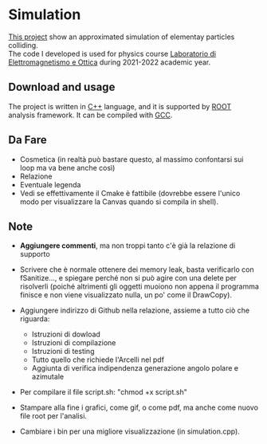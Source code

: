 # Simulation

[This project](#simulation) show an approximated simulation of elementay particles colliding.\
The code I developed is used for physics course [Laboratorio di Elettromagnetismo e 
Ottica](https://www.unibo.it/it/didattica/insegnamenti/insegnamento/2022/434322) during 2021-2022 academic year.

## Download and usage

The project is written in [C++](https://isocpp.org/) language, and it is supported by 
[ROOT](https://root.cern.ch/) analysis framework. It can be compiled with [GCC](https://gcc.gnu.org/).

## Da Fare

- Cosmetica (in realtà può bastare questo, al massimo confontarsi sui loop ma va bene anche così)
- Relazione
- Eventuale legenda
- Vedi se effettivamente il Cmake è fattibile (dovrebbe essere l'unico modo per visualizzare la Canvas quando si compila in shell).

## Note

- **Aggiungere commenti**, ma non troppi tanto c'è già la relazione di supporto
- Scrivere che è normale ottenere dei memory leak, basta verificarlo con fSanitize..., e spiegare perché non si può agire con una delete per risolverli (poiché altrimenti gli oggetti muoiono non appena il programma finisce e non viene visualizzato nulla, un po' come il DrawCopy).
- Aggiungere indirizzo di Github nella relazione, assieme a tutto ciò che riguarda:

    - Istruzioni di dowload
    - Istruzioni di compilazione
    - Istruzioni di testing
    - Tutto quello che richiede l'Arcelli nel pdf
    - Aggiunta di verifica indipendenza generazione angolo polare e azimutale

- Per compilare il file script.sh: "chmod +x script.sh"
- Stampare alla fine i grafici, come gif, o come pdf, ma anche come nuovo file root per l'analisi.
- Cambiare i bin per una migliore visualizzazione (in simulation.cpp).